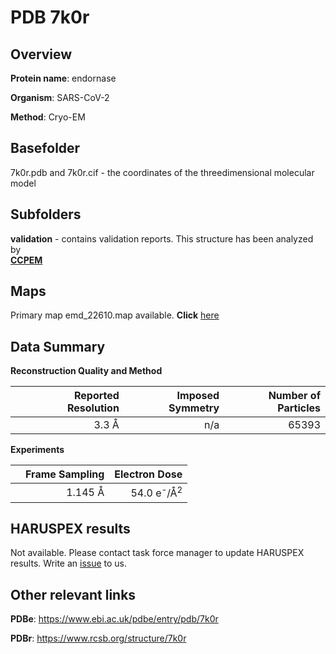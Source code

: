 # PDB 7k0r

## Overview

**Protein name**: endornase

**Organism**: SARS-CoV-2

**Method**: Cryo-EM



## Basefolder

7k0r.pdb and 7k0r.cif - the coordinates of the threedimensional molecular model

## Subfolders





**validation** - contains validation reports. This structure has been analyzed by <br>     [**CCPEM**](https://github.com/thorn-lab/coronavirus_structural_task_force/tree/master/pdb/endornase/SARS-CoV-2/7k0r/validation/ccpem-validation)



## Maps

Primary map emd_22610.map available. **Click** [here](http://ftp.wwpdb.org/pub/emdb/structures/EMD-22610/map/) 

## Data Summary
**Reconstruction Quality and Method**

|   | Reported Resolution | Imposed Symmetry | Number of Particles |
|---|-------------:|----------------:|--------------:|
|   |3.3 Å|n/a|65393|

**Experiments**

|   | Frame Sampling | Electron Dose |
|---|-------------:|----------------:|
|   |1.145 Å|54.0 e<sup>-</sup>/Å<sup>2</sup>|

## HARUSPEX results

Not available. Please contact task force manager to update HARUSPEX results. Write an [issue](https://github.com/thorn-lab/coronavirus_structural_task_force/issues) to us.

## Other relevant links 
**PDBe**:  https://www.ebi.ac.uk/pdbe/entry/pdb/7k0r
 
**PDBr**: https://www.rcsb.org/structure/7k0r 
